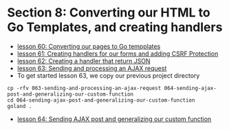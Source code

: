 # Section 8: Converting our HTML to Go Templates, and creating handlers 

- [lesson 60: Converting our pages to Go tempplates](./060-converting-our-pages-to-go-templates/README.md)
- [lesson 61: Creating handlers for our forms and adding CSRF Protection](./061-creating-handlers-for-our-forms-and-adding-csrf-protection/README.md)
- [lesson 62: Creating a handler that return JSON](./062-creating-a-handler-that-return-json/README.md)
- [lesson 63: Sending and processing an AJAX request](./063-sending-and-processing-an-ajax-request/README.md)
- To get started lesson 63, we copy our previous project directory

```shell
cp -rfv 063-sending-and-processing-an-ajax-request 064-sending-ajax-post-and-generalizing-our-custom-function
cd 064-sending-ajax-post-and-generalizing-our-custom-function 
goland .
```

- [lesson 64: Sending AJAX post and generalizing our custom function](./064-sending-ajax-post-and-generalizing-our-custom-function/README.md)

